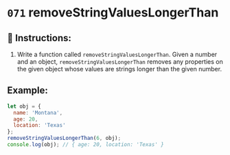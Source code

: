 # `071` removeStringValuesLongerThan

## 📝 Instructions:

1. Write a function called `removeStringValuesLongerThan`. Given a number and an object, `removeStringValuesLongerThan` removes any properties on the given object whose values are strings longer than the given number.

## Example:

```Javascript
let obj = {
  name: 'Montana',
  age: 20,
  location: 'Texas'
};
removeStringValuesLongerThan(6, obj);
console.log(obj); // { age: 20, location: 'Texas' }
```
